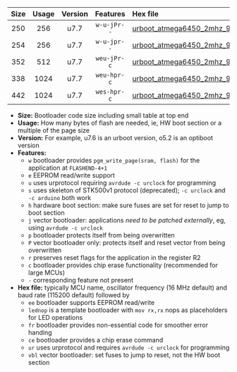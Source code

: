 |Size|Usage|Version|Features|Hex file|
|:-:|:-:|:-:|:-:|:--|
|250|256|u7.7|`w-u-jPr--`|[urboot_atmega6450_2mhz_9600bps_lednop_ur_vbl.hex](https://raw.githubusercontent.com/stefanrueger/urboot.hex/main/mcus/atmega6450/fcpu_2mhz/9600_bps/urboot_atmega6450_2mhz_9600bps_lednop_ur_vbl.hex)|
|254|256|u7.7|`w-u-jpr--`|[urboot_atmega6450_2mhz_9600bps_lednop_fr_ur_vbl.hex](https://raw.githubusercontent.com/stefanrueger/urboot.hex/main/mcus/atmega6450/fcpu_2mhz/9600_bps/urboot_atmega6450_2mhz_9600bps_lednop_fr_ur_vbl.hex)|
|352|512|u7.7|`weu-jPr-c`|[urboot_atmega6450_2mhz_9600bps_ee_lednop_fr_ce_ur_vbl.hex](https://raw.githubusercontent.com/stefanrueger/urboot.hex/main/mcus/atmega6450/fcpu_2mhz/9600_bps/urboot_atmega6450_2mhz_9600bps_ee_lednop_fr_ce_ur_vbl.hex)|
|338|1024|u7.7|`weu-hpr-c`|[urboot_atmega6450_2mhz_9600bps_ee_lednop_fr_ce_ur.hex](https://raw.githubusercontent.com/stefanrueger/urboot.hex/main/mcus/atmega6450/fcpu_2mhz/9600_bps/urboot_atmega6450_2mhz_9600bps_ee_lednop_fr_ce_ur.hex)|
|442|1024|u7.7|`wes-hpr-c`|[urboot_atmega6450_2mhz_9600bps_ee_lednop_fr_ce.hex](https://raw.githubusercontent.com/stefanrueger/urboot.hex/main/mcus/atmega6450/fcpu_2mhz/9600_bps/urboot_atmega6450_2mhz_9600bps_ee_lednop_fr_ce.hex)|

- **Size:** Bootloader code size including small table at top end
- **Usage:** How many bytes of flash are needed, ie, HW boot section or a multiple of the page size
- **Version:** For example, u7.6 is an urboot version, o5.2 is an optiboot version
- **Features:**
  + `w` bootloader provides `pgm_write_page(sram, flash)` for the application at `FLASHEND-4+1`
  + `e` EEPROM read/write support
  + `u` uses urprotocol requiring `avrdude -c urclock` for programming
  + `s` uses skeleton of STK500v1 protocol (deprecated); `-c urclock` and `-c arduino` both work
  + `h` hardware boot section: make sure fuses are set for reset to jump to boot section
  + `j` vector bootloader: applications *need to be patched externally*, eg, using `avrdude -c urclock`
  + `p` bootloader protects itself from being overwritten
  + `P` vector bootloader only: protects itself and reset vector from being overwritten
  + `r` preserves reset flags for the application in the register R2
  + `c` bootloader provides chip erase functionality (recommended for large MCUs)
  + `-` corresponding feature not present
- **Hex file:** typically MCU name, oscillator frequency (16 MHz default) and baud rate (115200 default) followed by
  + `ee` bootloader supports EEPROM read/write
  + `lednop` is a template bootloader with `mov rx,rx` nops as placeholders for LED operations
  + `fr` bootloader provides non-essential code for smoother error handing
  + `ce` bootloader provides a chip erase command
  + `ur` uses urprotocol and requires `avrdude -c urclock` for programming
  + `vbl` vector bootloader: set fuses to jump to reset, not the HW boot section

